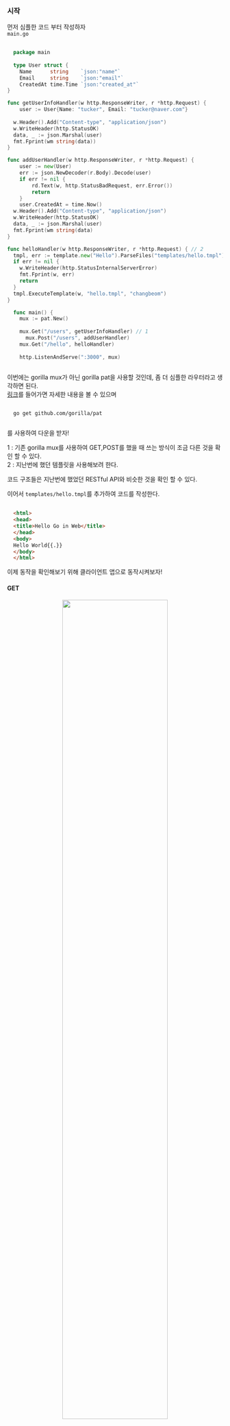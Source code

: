 ### 시작

먼저 심플한 코드 부터 작성하자 <br />
<code>main.go</code>
``` Go
  
  package main
  
  type User struct {
	Name      string    `json:"name"`
	Email     string    `json:"email"`
	CreatedAt time.Time `json:"created_at"`
}

func getUserInfoHandler(w http.ResponseWriter, r *http.Request) {
	user := User{Name: "tucker", Email: "tucker@naver.com"}
  
  w.Header().Add("Content-type", "application/json")
  w.WriteHeader(http.StatusOK)
  data, _ := json.Marshal(user)
  fmt.Fprint(wm string(data))
}

func addUserHandler(w http.ResponseWriter, r *http.Request) {
	user := new(User)
	err := json.NewDecoder(r.Body).Decode(user)
	if err != nil {
		rd.Text(w, http.StatusBadRequest, err.Error())
		return
	}
	user.CreatedAt = time.Now()
  w.Header().Add("Content-type", "application/json")
  w.WriteHeader(http.StatusOK)
  data, _ := json.Marshal(user)
  fmt.Fprint(wm string(data)
}

func helloHandler(w http.ResponseWriter, r *http.Request) { // 2
  tmpl, err := template.new("Hello").ParseFiles("templates/hello.tmpl")
  if err != nil {
    w.WriteHeader(http.StatusInternalServerError)
    fmt.Fprint(w, err)
    return
  }
  tmpl.ExecuteTemplate(w, "hello.tmpl", "changbeom")
}

  func main() {
    mux := pat.New()
    
    mux.Get("/users", getUserInfoHandler) // 1
	  mux.Post("/users", addUserHandler)
    mux.Get("/hello", helloHandler)
    
    http.ListenAndServe(":3000", mux)
    
```

이번에는 gorilla mux가 아닌 gorilla pat을 사용할 것인데, 좀 더 심플한 라우터라고 생각하면 된다. <br />
[링크](https://github.com/gorilla/pat)를 들어가면 자세한 내용을 볼 수 있으며  <br />

``` Linux
  
  go get github.com/gorilla/pat
  
```
를 사용하여 다운을 받자! <br />

1 : 기존 gorilla mux를 사용하여 GET,POST를 했을 때 쓰는 방식이 조금 다른 것을 확인 할 수 있다.  <br />
2 : 지난번에 했던 템플릿을 사용해보려 한다.

코드 구조들은 지난번에 했었던 RESTful API와 비슷한 것을 확인 할 수 있다. <br />

이어서 <code>templates/hello.tmpl</code>를 추가하여 코드를 작성한다.

``` html
  
  <html>
  <head>
  <title>Hello Go in Web</title>
  </head>
  <body> 
  Hello World{{.}}
  </body>
  </html>

```

이제 동작을 확인해보기 위해 클라이언트 앱으로 동작시켜보자! <br />
#### GET
<p align = "center"> <img src = "https://user-images.githubusercontent.com/33046341/93737442-2ea4eb80-fc1e-11ea-96f9-c659aae860d0.png" width = 70%> </img></p>

#### POST
<p align = "center"> <img src = "https://user-images.githubusercontent.com/33046341/93737515-6318a780-fc1e-11ea-8fbf-7c5401b84683.png" width = 70%> </img></p>

#### Hello
<p align = "center"> <img src = "https://user-images.githubusercontent.com/33046341/93737547-79befe80-fc1e-11ea-8121-f1f5709a5f52.png" width = 70%> </img></p>

이렇게 결과를 확인 할 수 있다. 이제 매번 JSON을 쓰고, 템플릿을 전하는게 귀찮기 때문에 간단하게 해주는 패키지를 추가할 것인데,  <br />
(unrolled -render)(https://github.com/unrolled/render)이다. 해당 링크에 들어가면 자세한 내용이 나오며,
설치는 
``` Linux
  
  github.com/unrolled/render
  
```
으로 해주면 된다. <br />

사용법은 간단하다. 먼저 전역변수인 rd를 추가해준다. <br />

``` Go

  var rd *render.Render
  
```
이렇게 하면 render의 패키지가 import하게 된다. <br />

그 다음 <code>main.go</code>에서 인스턴스를 만든뒤 코드를 수정해준다. <br />

``` Go

  func getUserInfoHandler(w http.ResponseWriter, r *http.Request) {
    user := User{Name: "tucker", Email: "tucker@naver.com"}

    rd.JSON(w, http.StatusOK, user) // 1
  }
  
  func addUserHandler(w http.ResponseWriter, r *http.Request) {
    user := new(User)
    err := json.NewDecoder(r.Body).Decode(user)
    if err != nil {
      rd.Text(w, http.StatusBadRequest, err.Error())
      return
    }
    user.CreatedAt = time.Now()
    rd.JSON(w, http.StatusOK, user)
  }
  
  func helloHandler(w http.ResponseWriter, r *http.Request) {
    rd.HTML(w, http.StatusOK, "hello", "Tucker") // 2
  }
  
  func main() {
    rd = render.New() // 2
    mux := pat.New()

    mux.Get("/users", getUserInfoHandler)
    mux.Post("/users", addUserHandler)
    mux.Get("/hello", helloHandler)
    
    http.ListenAndServe(":3000", n)
}

```

1 : 첫번째 인자가 ResponseWriter, 두번째 인자가 status, 세번째 인자가 JSON으로 바꾸고싶은 인스턴스이다. 이 한줄로 끝이 난다. <br />
2 : 첫번째 인자가 ResponseWriter, 두번째 인자가 status, 세번째 인자가 템플릿 파일, 네번째 인자가 템플릿에 넣을 인스턴스 값이다. <br />

이제 실행을 시켜보자 <br />

#### GET
<p align = "center"> <img src = "https://user-images.githubusercontent.com/33046341/93738378-99efbd00-fc20-11ea-831a-7011859751f2.png" width = 70%> </img></p>

#### POST
<p align = "center"> <img src = "https://user-images.githubusercontent.com/33046341/93738408-ac69f680-fc20-11ea-86b3-daf4379b04a5.png" width = 70%> </img></p>

#### HELLO
<p align = "center"> <img src = "https://user-images.githubusercontent.com/33046341/93738499-e4713980-fc20-11ea-99fe-0ec66ab184e1.png" width = 70%> </img></p>

그리고 Hello 템플릿에서 .tmpl외에도 .HTML이 될 수 있는데 이 때 템플릿을 .HTML로 변경하면 클라이언트 앱에서 읽어오지 못한다. <br />
HTML도 읽어 줄 수 있게 하기 위해 Main 부분을 수정해준다. <Br />

``` Go
  
  func main() {
	rd = render.New(render.Options{
    Directory:  "template",
		Extensions: []string{".html", ".tmpl"},
	})
	mux := pat.New()

	mux.Get("/users", getUserInfoHandler)
	mux.Post("/users", addUserHandler)
	mux.Get("/hello", helloHandler)

	http.ListenAndServe(":3000", n)
}

```

Extensions이라는 옵션이 있는데 템플릿을 읽어올 때 어떤 확장자를 읽을지 알려주는 옵션이다. <br />
마찬가지로 디렉토리가 바뀔 수 있는데, 어떤 디렉토리를 읽고자 하는지 사용하는 옵션이다. <br />

이번에는 템플릿에 어떤 레이아웃을 추가하는 것을 해보고자한다. <br />
저번 시간에 템플릿을 기능에 따라 2개 나누었듯이 나눠보자! <br />

<code>template/body.html</code>

``` HTML
  
  Name: {{.Name}}
  Email : {{.Email}}
  
```

그리고 <code>template/hello.HTML</code>를 body를 넣을 부분을 수정해주자! <br />

``` HTML
  
 <html>
  <head>
  <title>Hello Go in Web</title>
  </head>
  <body> 
  Hello World
  {{ yield }}
  </body>
</html> 

```

그리고 다시 돌아와 Main 부분을 수정해준다. <Br />

``` Go

  func helloHandler(w http.ResponseWriter, r *http.Request) {
    user := User{Name: "tucker", Email: "tucker@naver.com"} // 1
    rd.HTML(w, http.StatusOK, "body", user)
  }
  
  func main() {
	rd = render.New(render.Options{
    Directory:  "template",
		Extensions: []string{".html", ".tmpl"},
    Layout:     "hello",
	})
	mux := pat.New()

	mux.Get("/users", getUserInfoHandler)
	mux.Post("/users", addUserHandler)
	mux.Get("/hello", helloHandler)

	http.ListenAndServe(":3000", n)
}

```
1 : body 템플릿에 넣어주기 위해 수정했다.

이 상태에서 실행하게 되면
<p align = "center"> <img src = "https://user-images.githubusercontent.com/33046341/93739238-cdcbe200-fc22-11ea-82c3-11b1a3f03d97.png" width = 70%> </img></p>

정상적으로 작동 되는 것을 확인 할 수 있다.

body는 {{ yield }}로 템플릿을 지정했지만 title부분도 템플릿으로 지정해주고 싶다면 이렇게 수정해주면 된다.

``` HTML
  
 <html>
  <head>
  <title>{{ partial "title" }}</title>
  </head>
  <body> 
  Hello World
  {{ yield }}
  </body>
</html> 

```
이렇게 만들어 준 뒤 title에 해당하는 템플릿을 만들면 된다! <br />
</code>template/title-body.html<code>

``` HTML

  Partial Go in Web
  
```
title-body라고 이름을 만들면 layout에서 해당 title에 해당하는 이름과 main.go의 body값을 읽은 부분을 채워주게 된다.
<p align = "center"> <img src = "https://user-images.githubusercontent.com/33046341/93739730-ee486c00-fc23-11ea-957c-6f5bb9dcbf41.png" width = 70%> </img></p>

마지막으로 설치해볼 패키지는 negroni라는 패키지인데 HTTP 미들웨어이다. <br />
기본적으로 많이 쓰이는 부가기능들을 제공하는 패키지 라고 생각하면 된다. <br />

[링크](https://github.com/urfave/negroni)에 들어가면 자세한 내용을 알 수 있는데
기본적으로 제공하는 것이 Recovery, Logger, Static이다.

이것 또한 설치한다.

``` Linux
  
  go get github.com/urfave/negroni
  
```
main.go를 수정하기 앞서 public 폴더에 index.html을 생성한다. <br />
``` HTML

  <html>
    <head>
        <title>Go in Web 11</title>
    </head>
    <body>
        <h1>Hello Go in Web</h1>
    </body>
</html>

```
기본적인 것을 사용할 때는 간단한데 <br />
``` Go

    func main() {
    rd = render.New(render.Options{
      Directory:  "template",
      Extensions: []string{".html", ".tmpl"},
      Layout:     "hello",
    })
    mux := pat.New()

    mux.Get("/users", getUserInfoHandler)
    mux.Post("/users", addUserHandler)
    mux.Get("/hello", helloHandler)

    n := negroni.Classic() // 1
    n.UseHandler(mux) // 2
    http.ListenAndServe(":3000", n) // 3
  }

```

1 : 이걸 사용하면 핸들러가 하나 나온다.
2 : mux를 매핑해서 부가기능들을 추가해준다.
3 : 핸들러의 n을 추가해준다.

그러면 n이 가지고 있는것이 기본 파일 서버를 가지고 있고, log를 찍는 기능을 제공하고 있다. <br />
실행해보면 <br />
정상적으로 화면이 나오고, <br />
<p align = "center"> <img src = "https://user-images.githubusercontent.com/33046341/93740271-200e0280-fc25-11ea-8361-380550c609d0.png" width = 70%> </img></p>

터미널창에 log가 찍힌 것을 확인 할 수 있다. <br />
<p align = "center"> <img src = "https://user-images.githubusercontent.com/33046341/93740537-aaeefd00-fc25-11ea-9e79-4273c75a0321.png" width = 70%> </img></p>
<p align = "center"> <img src = "https://user-images.githubusercontent.com/33046341/93740641-e12c7c80-fc25-11ea-8889-e5a67a9907d9.png" width = 70%> </img></p>

### 풀소스
<code>main.go</code>
``` Go
  
  package main

  import (
    "encoding/json"
    "net/http"
    "time"

    "github.com/gorilla/pat"
    "github.com/unrolled/render"
    "github.com/urfave/negroni"
  )

  var rd *render.Render

  type User struct {
    Name      string    `json:"name"`
    Email     string    `json:"email"`
    CreatedAt time.Time `json:"created_at"`
  }

  func getUserInfoHandler(w http.ResponseWriter, r *http.Request) {
    user := User{Name: "tucker", Email: "tucker@naver.com"}

    rd.JSON(w, http.StatusOK, user)
  }

  func addUserHandler(w http.ResponseWriter, r *http.Request) {
    user := new(User)
    err := json.NewDecoder(r.Body).Decode(user)
    if err != nil {
      rd.Text(w, http.StatusBadRequest, err.Error())
      return
    }
    user.CreatedAt = time.Now()
    rd.JSON(w, http.StatusOK, user)
  }

  func helloHandler(w http.ResponseWriter, r *http.Request) {
    user := User{Name: "tucker", Email: "tucker@naver.com"}
    rd.HTML(w, http.StatusOK, "body", user)
  }

  func main() {
    rd = render.New(render.Options{
      Directory:  "template",
      Extensions: []string{".html", ".tmpl"},
      Layout:     "hello",
    })
    mux := pat.New()

    mux.Get("/users", getUserInfoHandler)
    mux.Post("/users", addUserHandler)
    mux.Get("/hello", helloHandler)

    n := negroni.Classic()
    n.UseHandler(mux)
    http.ListenAndServe(":3000", n)
  }

```
<code>template/body.html</code>
``` HTML 
  
  Name: {{.Name}}
  Email: {{.Email}}

```
<code>template/hello.html</code>
``` Go
  
  <html>
  <head>
  <title>{{ partial "title" }}</title>
  </head>
  <body> 
  Hello World
  {{ yield }}
  </body>
  </html>

```

<code>template/title-body.html</code>
``` Go
  
  Partial Go in Web
  
```

<code>public/index.html</code>
``` Go
  
  <html>
      <head>
          <title>Go in Web 11</title>
      </head>
      <body>
          <h1>Hello Go in Web</h1>
      </body>
  </html>
```
